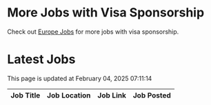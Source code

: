 # More Jobs with Visa Sponsorship

Check out [Europe Jobs](https://github.com/sureshparimi/europejobs#latest-jobs) for more jobs with visa sponsorship.

# Latest Jobs

This page is updated at February 04, 2025 07:11:14

| Job Title | Job Location | Job Link | Job Posted |
| --- | --- | --- | --- |
